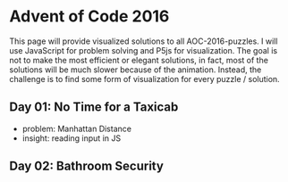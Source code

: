 # Advent of Code 2016

This page will provide visualized solutions to all AOC-2016-puzzles. I will use JavaScript for problem solving and P5js for visualization. The goal is not to make the most efficient or elegant solutions, in fact, most of the solutions will be much slower because of the animation. Instead, the challenge is to find some form of visualization for every puzzle / solution.

## Day 01: No Time for a Taxicab
- problem: Manhattan Distance 
- insight: reading input in JS
  
## Day 02: Bathroom Security